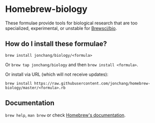 Homebrew-biology
================

These formulae provide tools for biological research that are too specialized, experimental, or unstable for [Brewsci/bio](https://github.com/Brewsci/homebrew-bio).


How do I install these formulae?
--------------------------------
`brew install jonchang/biology/<formula>`

Or `brew tap jonchang/biology` and then `brew install <formula>`.

Or install via URL (which will not receive updates):

```
brew install https://raw.githubusercontent.com/jonchang/homebrew-biology/master/<formula>.rb
```

Documentation
-------------
`brew help`, `man brew` or check [Homebrew's documentation](https://docs.brew.sh).
